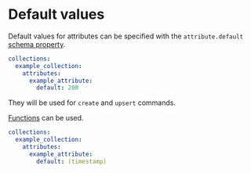 # Default values

Default values for attributes can be specified with the `attribute.default`
[schema property](schema.md#properties).

```yml
collections:
  example_collection:
    attributes:
      example_attribute:
        default: 200
```

They will be used for `create` and `upsert` commands.

[Functions](functions.md) can be used.

```yml
collections:
  example_collection:
    attributes:
      example_attribute:
        default: (timestamp)
```
